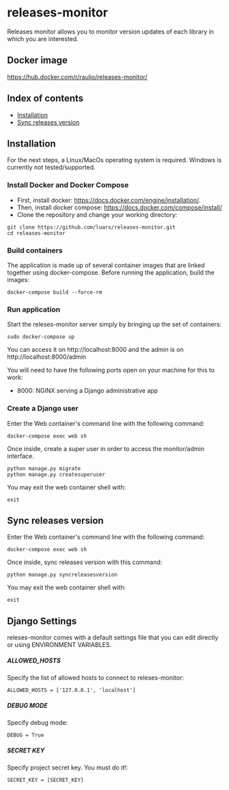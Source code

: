 # releases-monitor
Releases monitor allows you to monitor version updates of each library in which you are interested.

## Docker image
https://hub.docker.com/r/raulio/releases-monitor/

## Index of contents

- [Installation](#installation)
- [Sync releases version](#sync-releases-version)


Installation
------------

For the next steps, a Linux/MacOs operating system is required. Windows is currently not tested/supported.

### Install Docker and Docker Compose
* First, install docker: https://docs.docker.com/engine/installation/.
* Then, install docker compose: https://docs.docker.com/compose/install/
* Clone the repository and change your working directory:

```
git clone https://github.com/luarx/releases-monitor.git
cd releases-monitor
```

### Build containers
The application is made up of several container images that are linked together using docker-compose. Before running the application, build the images:

`docker-compose build --force-rm`

### Run application
Start the releses-monitor server simply by bringing up the set of containers:

`sudo docker-compose up`

You can access it on http://localhost:8000 and the admin is on http://localhost:8000/admin

You will need to have the following ports open on your machine for this to work:
- 8000: NGINX serving a Django administrative app

### Create a Django user
Enter the Web container's command line with the following command:

```
docker-compose exec web sh
```

Once inside, create a super user in order to access the monitor/admin interface.

```
python manage.py migrate
python manage.py createsuperuser
```

You may exit the web container shell with:

```
exit
```

Sync releases version
------------

Enter the Web container's command line with the following command:

```
docker-compose exec web sh
```

Once inside, sync releases version with this command:

```
python manage.py syncreleasesversion
```

You may exit the web container shell with:

```
exit
```

Django Settings
---------------

releses-monitor comes with a default settings file that you can edit directly or using ENVIRONMENT VARIABLES.

##### ALLOWED_HOSTS
Specify the list of allowed hosts to connect to releses-monitor:

`ALLOWED_HOSTS = ['127.0.0.1', 'localhost']`

##### DEBUG MODE
Specify debug mode:

`DEBUG = True`

##### SECRET KEY
Specify project secret key. You must do it!:

`SECRET_KEY = [SECRET_KEY]`
